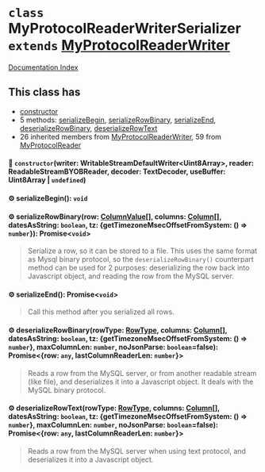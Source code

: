 # `class` MyProtocolReaderWriterSerializer `extends` [MyProtocolReaderWriter](../class.MyProtocolReaderWriter/README.md)

[Documentation Index](../README.md)

## This class has

- [constructor](#-constructorwriter-writablestreamdefaultwriteruint8array-reader-readablestreambyobreader-decoder-textdecoder-usebuffer-uint8array--undefined)
- 5 methods:
[serializeBegin](#-serializebegin-void),
[serializeRowBinary](#-serializerowbinaryrow-columnvalue-columns-column-datesasstring-boolean-tz-gettimezonemsecoffsetfromsystem---number-promisevoid),
[serializeEnd](#-serializeend-promisevoid),
[deserializeRowBinary](#-deserializerowbinaryrowtype-rowtype-columns-column-datesasstring-boolean-tz-gettimezonemsecoffsetfromsystem---number-maxcolumnlen-number-nojsonparse-booleanfalse-promiserow-any-lastcolumnreaderlen-number),
[deserializeRowText](#-deserializerowtextrowtype-rowtype-columns-column-datesasstring-boolean-tz-gettimezonemsecoffsetfromsystem---number-maxcolumnlen-number-nojsonparse-booleanfalse-promiserow-any-lastcolumnreaderlen-number)
- 26 inherited members from [MyProtocolReaderWriter](../class.MyProtocolReaderWriter/README.md), 59 from [MyProtocolReader](../class.MyProtocolReader/README.md)


#### 🔧 `constructor`(writer: WritableStreamDefaultWriter\<Uint8Array>, reader: ReadableStreamBYOBReader, decoder: TextDecoder, useBuffer: Uint8Array | `undefined`)



#### ⚙ serializeBegin(): `void`



#### ⚙ serializeRowBinary(row: [ColumnValue](../type.ColumnValue/README.md)\[], columns: [Column](../class.Column/README.md)\[], datesAsString: `boolean`, tz: \{getTimezoneMsecOffsetFromSystem: () => `number`}): Promise\<`void`>

> Serialize a row, so it can be stored to a file.
> This uses the same format as Mysql binary protocol, so the `deserializeRowBinary()` counterpart method
> can be used for 2 purposes: deserializing the row back into Javascript object, and reading the row from the MySQL server.



#### ⚙ serializeEnd(): Promise\<`void`>

> Call this method after you serialized all rows.



#### ⚙ deserializeRowBinary(rowType: [RowType](../enum.RowType/README.md), columns: [Column](../class.Column/README.md)\[], datesAsString: `boolean`, tz: \{getTimezoneMsecOffsetFromSystem: () => `number`}, maxColumnLen: `number`, noJsonParse: `boolean`=false): Promise\<\{row: `any`, lastColumnReaderLen: `number`}>

> Reads a row from the MySQL server, or from another readable stream (like file), and deserializes it into a Javascript object.
> It deals with the MySQL binary protocol.



#### ⚙ deserializeRowText(rowType: [RowType](../enum.RowType/README.md), columns: [Column](../class.Column/README.md)\[], datesAsString: `boolean`, tz: \{getTimezoneMsecOffsetFromSystem: () => `number`}, maxColumnLen: `number`, noJsonParse: `boolean`=false): Promise\<\{row: `any`, lastColumnReaderLen: `number`}>

> Reads a row from the MySQL server when using text protocol, and deserializes it into a Javascript object.



